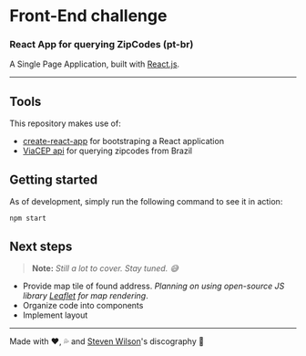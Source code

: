 # Front-End challenge
### React App for querying ZipCodes (pt-br)
A Single Page Application, built with [React.js](https://reactjs.org/).

---

## Tools

This repository makes use of:

* [create-react-app](https://github.com/facebook/create-react-app) for bootstraping a React application
* [ViaCEP api](https://viacep.com.br/) for querying zipcodes from Brazil


## Getting started

As of development, simply run the following command to see it in action:


```
npm start
```


## Next steps

> **Note:** _Still a lot to cover. Stay tuned. :sweat_smile:_

- Provide map tile of found address. _Planning on using open-source JS library [Leaflet](https://leafletjs.com/) for map rendering_.
- Organize code into components
- Implement layout

---

Made with :heart:, :sweat_drops: and [Steven Wilson](https://open.spotify.com/user/stevenwilsonofficial)'s discography :musical_note:

